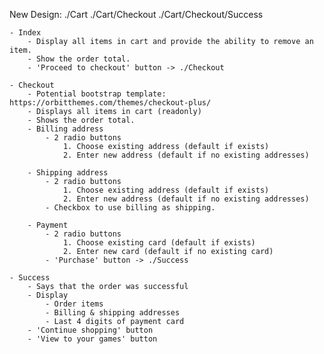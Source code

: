 ﻿New Design:
./Cart
./Cart/Checkout
./Cart/Checkout/Success

	- Index
		- Display all items in cart and provide the ability to remove an item.
		- Show the order total.
		- 'Proceed to checkout' button -> ./Checkout

	- Checkout
		- Potential bootstrap template: https://orbitthemes.com/themes/checkout-plus/
		- Displays all items in cart (readonly)
		- Shows the order total.
		- Billing address
			- 2 radio buttons
				1. Choose existing address (default if exists)
				2. Enter new address (default if no existing addresses)

		- Shipping address
			- 2 radio buttons
				1. Choose existing address (default if exists)
				2. Enter new address (default if no existing addresses)
			- Checkbox to use billing as shipping.

		- Payment
			- 2 radio buttons
				1. Choose existing card (default if exists)
				2. Enter new card (default if no existing card)
			- 'Purchase' button -> ./Success
		
	- Success
		- Says that the order was successful
		- Display
			- Order items
			- Billing & shipping addresses
			- Last 4 digits of payment card
		- 'Continue shopping' button
		- 'View to your games' button
